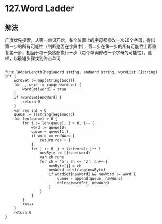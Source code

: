 # 127.Word Ladder

## 解法

广度优先搜索，从第一单词开始，每个位置上的字母都修改一次26个字母，得出第一步的所有可能性（判断是否在字典中），第二步在第一步的所有可能性上再重复第一步，相当于每一条路都执行一步（每个单词修改一个字母的可能性），这样，以最短步骤找到终点单词

```golang

func ladderLength(beginWord string, endWord string, wordList []string) int {
	wordSet := map[string]bool{}
	for _, word := range wordList {
		wordSet[word] = true
	}
	if !wordSet[endWord] {
		return 0
	}
	var res int = 0
	queue := []string{beginWord}
	for len(queue) > 0 {
		for i := len(queue); i > 0; i-- {
			word := queue[0]
			queue = queue[1:]
			if word == endWord {
				return res + 1
			}
			for j := 0; j < len(word); j++ {
				newByte := []rune(word)
				var ch rune
				for ch = 'a'; ch <= 'z'; ch++ {
					newByte[j] = ch
					newWord := string(newByte)
					if wordSet[newWord] && newWord != word {
						queue = append(queue, newWord)
						delete(wordSet, newWord)
					}
				}
			}
		}
		res++
	}
	return 0
}
```